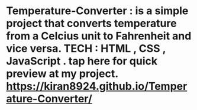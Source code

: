 # Temperature-Converter : is a simple project that converts temperature from a Celcius unit to Fahrenheit and vice versa. TECH : HTML , CSS , JavaScript . tap here for quick preview at my project. https://kiran8924.github.io/Temperature-Converter/
